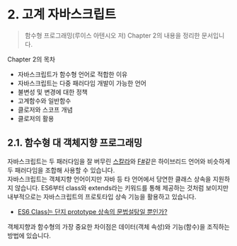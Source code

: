 # 2. 고계 자바스크립트

> 함수형 프로그래밍(루이스 아텐시오 저) Chapter 2의 내용을 정리한 문서입니다.

Chapter 2의 목차

- 자바스크립트가 함수형 언어로 적합한 이유
- 자바스크립트는 다중 패러다임 개발이 가능한 언어
- 불변성 및 변경에 대한 정책
- 고계함수와 일반함수
- 클로저와 스코프 개념
- 클로저의 활용

## 2.1. 함수형 대 객체지향 프로그래밍

자바스크립트는 두 패러다임을 잘 버무린 [스칼라](<https://ko.wikipedia.org/wiki/%EC%8A%A4%EC%B9%BC%EB%9D%BC_(%ED%94%84%EB%A1%9C%EA%B7%B8%EB%9E%98%EB%B0%8D_%EC%96%B8%EC%96%B4)>)와 [F#](https://ko.wikipedia.org/wiki/F%EF%BC%83)같은 하이브리드 언어와 비슷하게 두 패러다임을 조합해 사용할 수 있습니다.  
자바스크립트는 객체지향 언어이지만 자바 등 타 언어에서 당연한 클래스 상속을 지원하지 않습니다. ES6부터 class와 extends라는 키워드를 통해 제공하는 것처럼 보이지만 내부적으로는 자바스크립트의 프로토타입 상속 기능을 활용하고 있습니다.

- [ES6 Class는 단지 prototype 상속의 문법설탕일 뿐인가?](https://gomugom.github.io/is-class-only-a-syntactic-sugar/)

객체지향과 함수형의 가장 중요한 차이점은 데이터(객체 속성)와 기능(함수)을 조직하는 방법에 있습니다.

```

```
